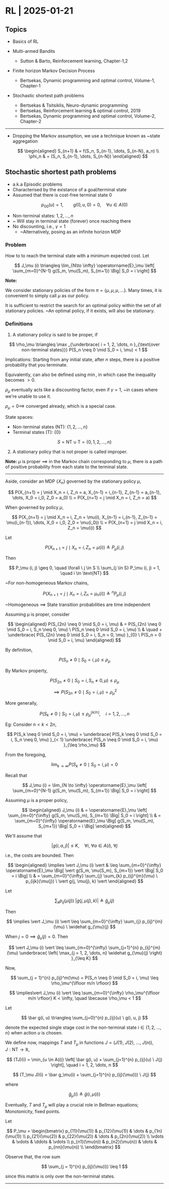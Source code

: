 # RL | 2025-01-21

## Topics

- Basics of RL
- Multi-armed Bandits
  - Sutton & Barto, Reinforcement learning, Chapter-1,2

- Finite horizon Markov Decision Process
  - Bertsekas, Dynamic programming and optimal control, Volume-1, Chapter-1
- Stochastic shortest path problems
  - Bertsekas & Tsitsiklis, Neuro-dynamic programming
  - Bertsekas, Reinforcement learning & optimal control, 2019
  - Bertsekas, Dynamic programming and optimal control, Volume-2, Chapter-2

---

- Dropping the Markov assumption, we use a technique known as ~state aggregation

  $$
  \begin{aligned}
  S_{n+1}
  & =
  f(S_n, S_{n-1}, \dots, S_{n-N}, a_n)
  \\
  \phi_n
  & =
  (S_n, S_{n-1}, \dots, S_{n-N})
  \end{aligned}
  $$

## Stochastic shortest path problems

- a.k.a Episodic problems
- Characterised by the existance of a goal/terminal state
- Assumed that there is cost-free terminal state $0$

$$
p_{00}(u) = 1, \qquad g(0, u, 0) = 0, \quad \forall u \in A(0)
$$

- Non-terminal states: $1, 2, \dots, n$
- ~ Will stay in terminal state (forever) once reaching there
- No discounting, i.e., $\gamma = 1$
  - ~Alternatively, posing as an infinite horizon MDP


### Problem

How to to reach the terminal state with a minimum expected cost. Let

$$
J_\mu (i) \triangleq \lim_{N\to \infty} \operatorname{E}_\mu \left[ \sum_{m=0}^{N-1} g(S_m, \mu(S_m), S_{m+1}) \Big| S_0 = i \right]
$$

**Note:**

We consider stationary policies of the form $\pi = \{ \mu, \mu, \mu, \dots \}$. Many times, it is convenient to simply call $\mu$ as our policy.

It is sufficient to restrict the search for an optimal policy within the set of all stationary policies. ~An optimal policy, if it exists, will also be stationary.

### Definitions

1. A stationary policy is said to be proper, if

$$
\rho_\mu \triangleq  \max _{\underbrace{ i = 1, 2, \dots, n }_{\text{over non-terminal states}}} P(S_n \neq 0 \mid S_0 = i, \mu) < 1
$$

Implications: Starting from any initial state, after $n$ steps, there is a positive probability that you terminate.

Equivalently, can also be defined using $\min$, in which case the inequality becomes $> 0$.

$\rho_\mu$ eventually acts like a discounting factor, even if $\gamma = 1$, ~in cases where we're unable to use it.

$\rho_\mu = 0 \implies$ converged already, which is a special case.

State spaces:

- Non-terminal states ($\text{NT}$): $\{ 1, 2, \dots, n \}$
- Terminal states ($\text{T}$): $\{ 0 \}$

$$
S = \text{NT} \cup \text{T} = \{ 0, 1, 2, \dots, n \}
$$

2. A stationary policy that is not proper is called improper.

**Note:** $\mu$ is proper $\implies$ in the Markov chain corresponding to $\mu$, there is a path of positive probability from each state to the terminal state.

---

Aside, consider an MDP $\{ X_n \}$ governed by the stationary policy $\mu$,

$$
P(X_{n+1} = j \mid X_n = i, Z_n = a, X_{n-1} = i_{n-1}, Z_{n-1} = a_{n-1}, \dots, X_0 = i_0, Z_0 = a_0)
\\ =
P(X_{n+1} = j \mid X_n = i, Z_n = a)
$$

When governed by policy $\mu$,

$$
P(X_{n+1} = j \mid X_n = i, Z_n = \mu(i), X_{n-1} = i_{n-1}, Z_{n-1} = \mu(i_{n-1}), \dots, X_0 = i_0, Z_0 = \mu(i_0))
\\ =
P(X_{n+1} = j \mid X_n = i, Z_n = \mu(i))
$$

Let

$$
P(X_{n+1} = j \mid X_n = i, Z_n = \mu(i)) \triangleq P_\mu (i, j)
$$

Then

$$
P_\mu (i, j) \geq 0, \quad \forall \ j \in S
\\
\sum_{j \in S} P_\mu (i, j) = 1, \quad i \in \text{NT}
$$

~For non-homogeneous Markov chains,

$$
P(X_{n+1} = j \mid X_n = i, Z_n = \mu_n(i)) \triangleq {}^n P_\mu (i, j)
$$

~Homogeneous $\implies$ State transition probabilities are time independent

Assuming $\mu$ is proper, consider

$$
\begin{aligned}
P(S_{2n} \neq 0 \mid S_0 = i, \mu)
& =
P(S_{2n} \neq 0 \mid S_0 = i, S_n \neq 0, \mu) \ P(S_n \neq 0 \mid S_0 = i, \mu)
\\ & \quad +
\underbrace{ P(S_{2n} \neq 0 \mid S_0 = i, S_n = 0, \mu) }_{0} \ P(S_n = 0 \mid S_0 = i, \mu)
\end{aligned}
$$

By definition,

$$
P(S_n \neq 0 \mid S_0 = i, \mu) \leq \rho_\mu
$$

By Markov property,

$$
P(S_{2n} \neq 0 \mid S_0 = i, S_n \neq 0, \mu) \leq \rho_\mu
$$

$$
\implies P(S_{2n} \neq 0 \mid S_0 = i, \mu) = \rho_\mu^2
$$

More generally,

$$
P(S_k \neq 0 \mid S_0 = i, \mu) \leq {\rho_\mu}^{\lfloor k/n \rfloor}, \quad i = 1, 2, \dots, n
$$

Eg: Consider $n < k < 2n$,

$$
P(S_k \neq 0 \mid S_0 = i, \mu) = \underbrace{ P(S_k \neq 0 \mid S_0 = i, S_n \neq 0, \mu) }_{< 1} \underbrace{ P(S_n \neq 0 \mid S_0 = i, \mu) }_{\leq \rho_\mu}
$$

From the foregoing,

$$
\lim_{k \to \infty} P(S_k \neq 0 \mid S_0 = i, \mu) = 0
$$

Recall that

$$
J_\mu (i) = \lim_{N \to \infty} \operatorname{E}_\mu \left[ \sum_{m=0}^{N-1} g(S_m, \mu(S_m), S_{m+1}) \Big| S_0 = i \right]
$$

Assuming $\mu$ is a proper policy,

$$
\begin{aligned}
J_\mu (i)
& =
\operatorname{E}_\mu \left[ \sum_{m=0}^{\infty} g(S_m, \mu(S_m), S_{m+1}) \Big| S_0 = i \right]
\\ & =
\sum_{m=0}^{\infty} \operatorname{E}_\mu \Big[ g(S_m, \mu(S_m), S_{m+1}) \Big| S_0 = i \Big]
\end{aligned}
$$

We'll assume that

$$
\vert g(i, a, j) \vert \leq K, \quad \forall i, \ \forall a \in A(i), \ \forall j
$$

i.e., the costs are bounded. Then

$$
\begin{aligned}
\implies
\vert J_\mu (i) \vert
& \leq
\sum_{m=0}^{\infty} \operatorname{E}_\mu \Big[ \vert g(S_m, \mu(S_m), S_{m+1}) \vert \Big| S_0 = i \Big]
\\ & =
\sum_{m=0}^{\infty} \sum_{j} \sum_{k} p_{ij}^{m}(\mu) \ p_{ijk}(\mu(j)) \ \vert g(j, \mu(j), k) \vert
\end{aligned}
$$

Let

$$
\sum_{k} p_{ij}(\mu(j)) \ \vert g(j, \mu(j), k) \vert \triangleq \widehat g_{\mu}(j)
$$

Then

$$
\implies \vert J_\mu (i) \vert \leq \sum_{m=0}^{\infty} \sum_{j} p_{ij}^{m}(\mu) \ \widehat g_{\mu}(j)
$$

When $j = 0 \implies \widehat g_u(j) = 0$. Then

$$
\vert J_\mu (i) \vert \leq \sum_{m=0}^{\infty} \sum_{j=1}^{n} p_{ij}^{m}(\mu) \underbrace{ \left( \max_{j = 1, 2, \dots, n} \widehat g_{\mu}(j) \right) }_{\leq K}
$$

Now,

$$
\sum_{j = 1}^{n} p_{ij}^m(\mu) = P(S_n \neq 0 \mid S_0 = i, \mu) \leq \rho_\mu^{\lfloor m/n \rfloor}
$$

$$
\implies\vert J_\mu (i) \vert \leq \sum_{m=0}^{\infty} \rho_\mu^{\lfloor m/n \rfloor} K < \infty, \quad \because \rho_\mu < 1
$$

Let

$$
\bar g(i, u) \triangleq \sum_{j=0}^{n} p_{ij}(u) \ g(i, u, j)
$$

denote the expected single stage cost in the non-terminal state $i \in \{ 1, 2, \dots, n \}$ when action $u$ is chosen.

We define now, mappings $T$ and $T_\mu$ in functions $J = (J(1), \ J(2), \ \dots, \ J(n)), \quad J: \text{NT} \to \mathbb{R}$,

$$
(TJ)(i) = \min_{u \in A(i)} \left[ \bar g(i, u) + \sum_{j=1}^{n} p_{ij}(u) \ J(j) \right], \quad i = 1, 2, \dots, n
$$

$$
(T_\mu J)(i) = \bar g_\mu(i) + \sum_{j=1}^{n} p_{ij}(\mu(i)) \ J(j)
$$

where

$$
\bar g_\mu(i) \triangleq \bar g(i, \mu(i))
$$

Eventually, $T$ and $T_\mu$ will play a crucial role in Bellman equations; Monotonicity, fixed points.

Let

$$
P_\mu =
\begin{bmatrix}
p_{11}(\mu(1)) & p_{12}(\mu(1)) & \dots & p_{1n}(\mu(1)) \\
p_{21}(\mu(2)) & p_{22}(\mu(2)) & \dots & p_{2n}(\mu(2)) \\
\vdots & \vdots & \ddots & \vdots \\
p_{n1}(\mu(n)) & p_{n2}(\mu(n)) & \dots & p_{nn}(\mu(n)) \\
\end{bmatrix}
$$

Observe that, the row sum

$$
\sum_{j = 1}^{n} p_{ij}(\mu(i)) \leq 1
$$

since this matrix is only over the non-terminal states.

---

